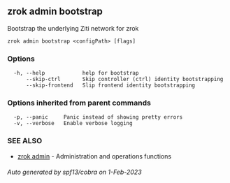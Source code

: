 ## zrok admin bootstrap

Bootstrap the underlying Ziti network for zrok

```
zrok admin bootstrap <configPath> [flags]
```

### Options

```
  -h, --help            help for bootstrap
      --skip-ctrl       Skip controller (ctrl) identity bootstrapping
      --skip-frontend   Slip frontend identity bootstrapping
```

### Options inherited from parent commands

```
  -p, --panic     Panic instead of showing pretty errors
  -v, --verbose   Enable verbose logging
```

### SEE ALSO

* [zrok admin](zrok_admin.md)	 - Administration and operations functions

###### Auto generated by spf13/cobra on 1-Feb-2023
